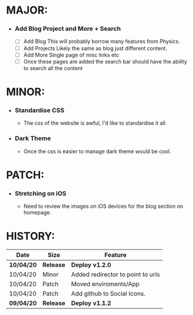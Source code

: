 # MAJOR:

* ### Add Blog Project and More + Search
    - [ ] Add Blog
        This will probably borrow many features from Physics.
    - [ ] Add Projects
        Likely the same as blog just different content.
    - [ ] Add More
        Single page of misc links etc
    - [ ] Once these pages are added the search bar should have the ability to search all the content

# MINOR:

* ### Standardise CSS
    * The css of the website is awful, I'd like to standardise it all.

* ### Dark Theme
    * Once the css is easier to manage dark theme would be cool.

# PATCH:

* ### Stretching on iOS
    * Need to review the images on iOS devices for the blog section on homepage.
 
# HISTORY:
| Date | Size | Feature |
|---|---|---|
| **10/04/20** | **Release** | **Deploy v1.2.0** |
| 10/04/20 | Minor | Added redirector to point to urls |
| 10/04/20 | Patch | Moved enviroments/App |
| 10/04/20 | Patch | Add github to Social Icons. |
| **09/04/20** | **Release** | **Deploy v1.1.2** |

